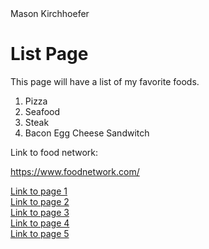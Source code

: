 <!DOCTYPE html>
<html>
<head>
Mason Kirchhoefer
</head>
<body>

<h1>List Page</h1>
<p>This page will have a list of my favorite foods.</p>
 
 <ol>
  <li>Pizza</li>
  <li>Seafood</li>
  <li>Steak</li>
  <li>Bacon Egg Cheese Sandwitch</li>
</ol>
 
 <p>Link to food network:</p>

 <a href= "https://www.foodnetwork.com/">https://www.foodnetwork.com/ </a> <br>
 
 <a href= "index.MD">Link to page 1 </a> <br>
 <a href= "Page One.MD">Link to page 2 </a> <br>
 <a href= "Page Two.MD">Link to page 3 </a> <br>
 <a href= "Page Three.MD">Link to page 4 </a> <br> 
 <a href= "Page Four.MD">Link to page 5 </a> <br>
 
</body>
</html>
